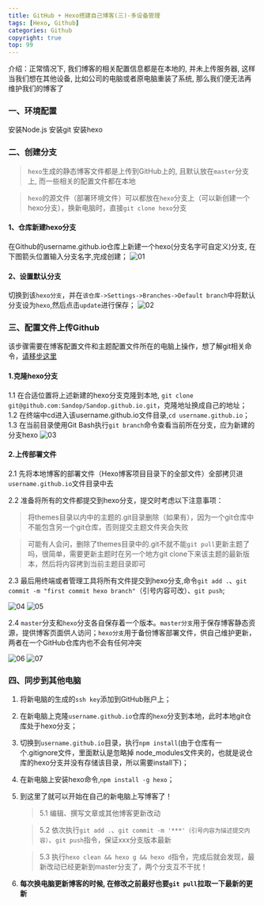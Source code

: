 ```yaml
---
title: GitHub + Hexo搭建自己博客(三)-多设备管理
tags: [Hexo, Github]
categories: Github
copyright: true
top: 99
---
```


介绍：正常情况下, 我们博客的相关配置信息都是在本地的, 并未上传服务器, 这样当我们想在其他设备, 比如公司的电脑或者原电脑重装了系统, 那么我们便无法再维护我们的博客了

### 一、环境配置

安装Node.js
安装git
安装hexo

### 二、创建分支

> `hexo`生成的静态博客文件都是上传到GitHub上的, 且默认放在`master`分支上, 而一些相关的配置文件都在本地

> `hexo`的源文件（部署环境文件）可以都放在`hexo`分支上（可以新创建一个hexo分支），换新电脑时，直接`git clone hexo`分支

#### 1、仓库新建hexo分支

在Github的username.github.io仓库上新建一个hexo(分支名字可自定义)分支, 在下图箭头位置输入分支名字,完成创建；
![01](/assets/images/20190221/01.png)

#### 2、设置默认分支

切换到该`hexo分支`，并在`该仓库->Settings->Branches->Default branch`中将默认分支设为`hexo`,然后点击`update`进行保存；
![02](/assets/images/20190221/02.png)

### 三、配置文件上传Github

该步骤需要在博客配置文件和主题配置文件所在的电脑上操作，想了解git相关命令，[请移步这里](https://github.com/Sandop/Git-Command)

#### 1.克隆hexo分支
1.1 在合适位置将上述新建的hexo分支克隆到本地, `git clone git@github.com:Sandop/Sandop.github.io.git`，克隆地址换成自己的地址；
1.2 在终端中cd进入该username.github.io文件目录,`cd username.github.io`；
1.3 在当前目录使用Git Bash执行`git branch`命令查看当前所在分支，应为新建的分支hexo
![03](/assets/images/20190221/03.png)

#### 2.上传部署文件
2.1 先将本地博客的部署文件（Hexo博客项目目录下的全部文件）全部拷贝进`username.github.io`文件目录中去

2.2 准备将所有的文件都提交到hexo分支，提交时考虑以下注意事项：
> 将themes目录以内中的主题的.git目录删除（如果有），因为一个git仓库中不能包含另一个git仓库，否则提交主题文件夹会失败

> 可能有人会问，删除了themes目录中的.git不就不能`git pull`更新主题了吗，很简单，需要更新主题时在另一个地方git clone下来该主题的最新版本，然后将内容拷到当前主题目录即可

2.3 最后用终端或者管理工具将所有文件提交到hexo分支,命令`git add .`、`git commit -m "first commit hexo branch"`（引号内容可改）、`git push`;

![04](/assets/images/20190221/04.png)
![05](/assets/images/20190221/05.png)

2.4 `master`分支和`hexo`分支各自保存着一个版本。`master分支`用于保存博客静态资源，提供博客页面供人访问；`hexo分支`用于备份博客部署文件，供自己维护更新，两者在一个GitHub仓库内也不会有任何冲突

![06](/assets/images/20190221/06.png)
![07](/assets/images/20190221/07.png)

### 四、同步到其他电脑
1. 将新电脑的生成的`ssh key`添加到GitHub账户上；

2. 在新电脑上克隆`username.github.io`仓库的`hexo`分支到本地，此时本地git仓库处于hexo分支；

3. 切换到`username.github.io`目录，执行`npm install`(由于仓库有一个.gitignore文件，里面默认是忽略掉 node_modules文件夹的，也就是说仓库的hexo分支并没有存储该目录，所以需要install下)；

4. 在新电脑上安装hexo命令,`npm install -g hexo`；

5. 到这里了就可以开始在自己的新电脑上写博客了！

    >5.1 编辑、撰写文章或其他博客更新改动

    >5.2 依次执行`git add .`、`git commit -m '***'（引号内容为描述提交内容）`、`git push`指令，保证xxx分支版本最新

    >5.3 执行`hexo clean && hexo g && hexo d`指令，完成后就会发现，最新改动已经更新到master分支了，两个分支互不干扰！

6. **每次换电脑更新博客的时候, 在修改之前最好也要`git pull`拉取一下最新的更新**